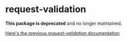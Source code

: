 # request-validation

**This package is deprecated** and no longer maintained.

[Here's the previous *request-validation* documentation](https://github.com/rafamel/request-validation/blob/master/documentation.md)
